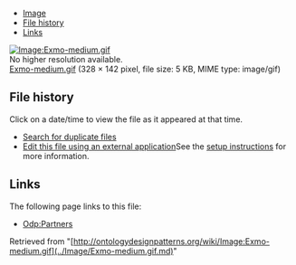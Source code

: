 * [Image](../Image/Exmo-medium.gif.md#file)
* [File history](../Image/Exmo-medium.gif.md#filehistory)
* [Links](../Image/Exmo-medium.gif.md#filelinks)

[![Image:Exmo-medium.gif](../../../images/0/09/Exmo-medium.gif)](../../../images/0/09/Exmo-medium.gif)  
No higher resolution available.  
[Exmo-medium.gif](../../../images/0/09/Exmo-medium.gif)‎ (328 × 142 pixel, file size: 5 KB, MIME type: image/gif)

## File history

Click on a date/time to view the file as it appeared at that time.



  
* [Search for duplicate files](http://ontologydesignpatterns.org/wiki/Special:FileDuplicateSearch/Exmo-medium.gif "Special:FileDuplicateSearch/Exmo-medium.gif")
* [Edit this file using an external application](http://ontologydesignpatterns.org/wiki/index.php?title=Image:Exmo-medium.gif&action=edit&externaledit=true&mode=file "Image:Exmo-medium.gif")See the [setup instructions](http://www.mediawiki.org/wiki/Manual:External_editors "http://www.mediawiki.org/wiki/Manual:External_editors") for more information.

## Links



The following page links to this file:


* [Odp:Partners](../Odp/Partners.md "Odp:Partners")


Retrieved from "[http://ontologydesignpatterns.org/wiki/Image:Exmo-medium.gif](../Image/Exmo-medium.gif.md)"